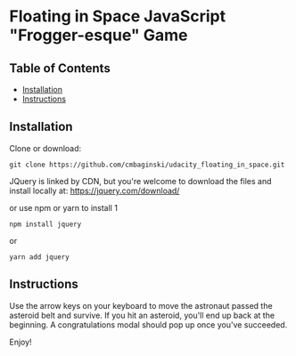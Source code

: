 # Floating in Space JavaScript "Frogger-esque" Game

## Table of Contents


- [Installation](#installation)
- [Instructions](#instructions)


## Installation
Clone or download: 

`git clone https://github.com/cmbaginski/udacity_floating_in_space.git`

JQuery is linked by CDN, but you're welcome to download the files and install locally at: https://jquery.com/download/

or use npm or yarn to install
1
	

`npm install jquery`

or

`yarn add jquery`



## Instructions

Use the arrow keys on your keyboard to move the astronaut passed the asteroid belt and survive. If you hit an asteroid, you'll end up back at the beginning. A congratulations modal should pop up once you've succeeded.

Enjoy!
